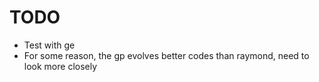 TODO
=====

* Test with ge
* For some reason, the gp evolves better codes than raymond, need to look more closely
